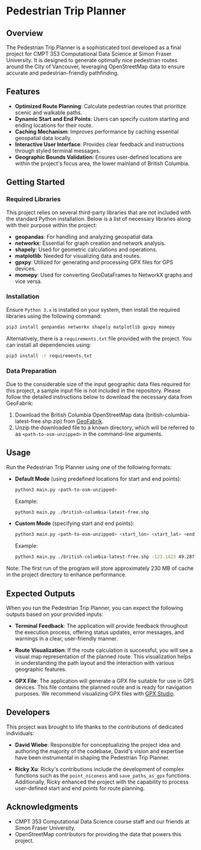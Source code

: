 
# Pedestrian Trip Planner

## Overview

The Pedestrian Trip Planner is a sophisticated tool developed as a final project for CMPT 353 Computational Data Science at Simon Fraser University. It is designed to generate optimally nice pedestrian routes around the City of Vancouver, leveraging OpenStreetMap data to ensure accurate and pedestrian-friendly pathfinding.

## Features

- **Optimized Route Planning**: Calculate pedestrian routes that prioritize scenic and walkable paths.
- **Dynamic Start and End Points**: Users can specify custom starting and ending locations for their route.
- **Caching Mechanism**: Improves performance by caching essential geospatial data locally.
- **Interactive User Interface**: Provides clear feedback and instructions through styled terminal messages.
- **Geographic Bounds Validation**: Ensures user-defined locations are within the project's focus area, the lower mainland of British Columbia.

## Getting Started

### Required Libraries

This project relies on several third-party libraries that are not included with the standard Python installation. Below is a list of necessary libraries along with their purpose within the project:

- **geopandas**: For handling and analyzing geospatial data.
- **networkx**: Essential for graph creation and network analysis.
- **shapely**: Used for geometric calculations and operations.
- **matplotlib**: Needed for visualizing data and routes.
- **gpxpy**: Utilized for generating and processing GPX files for GPS devices.
- **momepy**: Used for converting GeoDataFrames to NetworkX graphs and vice versa.

### Installation

Ensure `Python 3.x` is installed on your system, then install the required libraries using the following command:

  ```sh
  pip3 install geopandas networkx shapely matplotlib gpxpy momepy
  ```

Alternatively, there is a `requirements.txt` file provided with the project. You can install all dependencies using:

  ```sh
  pip3 install -r requirements.txt
  ```

### Data Preparation

Due to the considerable size of the input geographic data files required for this project, a sample input file is not included in the repository. Please follow the detailed instructions below to download the necessary data from GeoFabrik:

1. Download the British Columbia OpenStreetMap data (british-columbia-latest-free.shp.zip) from [GeoFabrik](https://download.geofabrik.de/north-america/canada/british-columbia.html).
2. Unzip the downloaded file to a known directory, which will be referred to as `<path-to-osm-unzipped>` in the command-line arguments.

## Usage

Run the Pedestrian Trip Planner using one of the following formats:

- **Default Mode** (using predefined locations for start and end points):

  ```sh
  python3 main.py <path-to-osm-unzipped>
  ```

  Example:

  ```sh
  python3 main.py ./british-columbia-latest-free.shp
  ```

- **Custom Mode** (specifying start and end points):

  ```sh
  python3 main.py <path-to-osm-unzipped> <start_lon> <start_lat> <end_lon> <end_lat>
  ```

  Example:

  ```sh
  python3 main.py ./british-columbia-latest-free.shp -123.1423 49.2871 -123.1217 49.2744
  ```

Note: The first run of the program will store approximately 230 MB of cache in the project directory to enhance performance.

## Expected Outputs

When you run the Pedestrian Trip Planner, you can expect the following outputs based on your provided inputs:

- **Terminal Feedback**: The application will provide feedback throughout the execution process, offering status updates, error messages, and warnings in a clear, user-friendly manner.

- **Route Visualization**: If the route calculation is successful, you will see a visual map representation of the planned route. This visualization helps in understanding the path layout and the interaction with various geographic features.

- **GPX File**: The application will generate a GPX file suitable for use in GPS devices. This file contains the planned route and is ready for navigation purposes. We recommend visualizing GPX files with [GPX Studio](https://gpx.studio/).

## Developers

This project was brought to life thanks to the contributions of dedicated individuals:

- **David Wiebe**: Responsible for conceptualizing the project idea and authoring the majority of the codebase, David's vision and expertise have been instrumental in shaping the Pedestrian Trip Planner.

- **Ricky Xu**: Ricky's contributions include the development of complex functions such as the `point_niceness` and `save_paths_as_gpx` functions. Additionally, Ricky enhanced the project with the capability to process user-defined start and end points for route planning.

## Acknowledgments

- CMPT 353 Computational Data Science course staff and our friends at Simon Fraser University.
- OpenStreetMap contributors for providing the data that powers this project.
